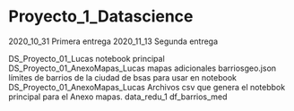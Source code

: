 # Proyecto_1_Datascience

2020_10_31 Primera entrega
2020_11_13 Segunda entrega


DS_Proyecto_01_Lucas notebook principal
DS_Proyecto_01_AnexoMapas_Lucas mapas adicionales
barriosgeo.json límites de barrios de la ciudad de bsas para usar en notebook DS_Proyecto_01_AnexoMapas_Lucas
Archivos csv que genera el notebbok principal para el Anexo mapas.
data_redu_1
df_barrios_med
